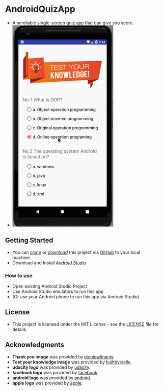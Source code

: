 # AndroidQuizApp
* A scrollable single-screen quiz app that can give you score.
* [![Image](gif/1.gif)](Image)

## Getting Started

* You can *[clone](https://github.com/arrickx/AndroidQuizApp.git)* or *[download](https://github.com/arrickx/AndroidQuizApp.git)* this project via [GitHub](https://github.com) to your local machine.
* Download and Install *[Android Studio](https://developer.android.com/studio/index.html)*

### How to use

* Open existing Android Studio Project
* Use Android Studio emulators to run this app
* (Or use your Android phone to run this app via Android Studio)


## License

* This project is licensed under the MIT License - see the [LICENSE](LICENSE) file for details.

## Acknowledgments

* **Thank you image** was provided by [picnicwithants](https://picnicwithants.com/2017/10/06/thank-you-ever-so-much/).
* **Test your knowledge image** was provided by [builtbyjoelle](http://builtbyjoelle.com/quizapp/index.html).
* **udacity logo** was provided by [udacity](http://www.udacity.com).
* **facebook logo** was provided by [facebook](http://www.facebook.com).
* **android logo** was provided by [android](http://www.android.com).
* **apple logo** was provided by [apple](http://www.apple.com).


